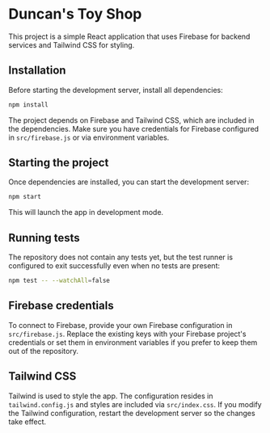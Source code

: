 # Duncan's Toy Shop

This project is a simple React application that uses Firebase for backend services and Tailwind CSS for styling.

## Installation

Before starting the development server, install all dependencies:

```bash
npm install
```

The project depends on Firebase and Tailwind CSS, which are included in the dependencies. Make sure you have credentials for Firebase configured in `src/firebase.js` or via environment variables.

## Starting the project

Once dependencies are installed, you can start the development server:

```bash
npm start
```

This will launch the app in development mode.

## Running tests

The repository does not contain any tests yet, but the test runner is configured
to exit successfully even when no tests are present:

```bash
npm test -- --watchAll=false
```

## Firebase credentials

To connect to Firebase, provide your own Firebase configuration in `src/firebase.js`. Replace the existing keys with your Firebase project's credentials or set them in environment variables if you prefer to keep them out of the repository.

## Tailwind CSS

Tailwind is used to style the app. The configuration resides in `tailwind.config.js` and styles are included via `src/index.css`. If you modify the Tailwind configuration, restart the development server so the changes take effect.

